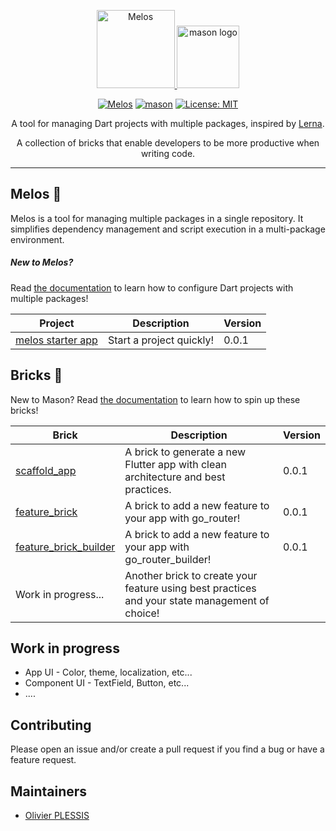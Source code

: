 <p align="center">
 <a href="https://melos.invertase.dev/~melos-latest">
  <img src="https://static.invertase.io/assets/melos-logo.png" alt="Melos"  height="125" alt="melos logo" />
  </a>
<img src="https://raw.githubusercontent.com/felangel/mason/master/assets/mason_full.png" height="100" alt="mason logo" />
</p>

<p align="center">
  <a href="https://github.com/invertase/melos#readme-badge"><img src="https://img.shields.io/badge/maintained%20with-melos-f700ff.svg?style=flat-square" alt="Melos" /></a>
<a href="https://github.com/felangel/mason/actions"><img src="https://github.com/felangel/mason/workflows/mason/badge.svg" alt="mason"></a>
<a href="https://opensource.org/licenses/MIT"><img src="https://img.shields.io/badge/license-MIT-purple.svg" alt="License: MIT"></a>
</p>

<p align="center">
  <span>A tool for managing Dart projects with multiple packages, inspired by <a href="https://lerna.js.org">Lerna</a>.</span>
</p>

<p align="center">
A collection of bricks that enable developers to be more productive when writing code.
</p>

---

## Melos 🚀

Melos is a tool for managing multiple packages in a single repository. It simplifies dependency management and script execution in a multi-package environment.

##### New to Melos? 
Read [the documentation][melos_doc_link] to learn how to configure Dart projects with multiple packages!

| Project | Description| Version |
| - | - | - |
| [melos starter app ](https://github.com/Olivier-plessis/melos_and_mason_bricks/tree/feature/melos_starter_app)| Start a project quickly! | 0.0.1


## Bricks 🧱

New to Mason? Read [the documentation][mason_doc_link] to learn how to spin up these bricks!

| Brick | Description| Version |
| - | - | - |
| [scaffold_app](https://github.com/Olivier-plessis/melos_and_mason_bricks/tree/feature/bricks/bricks/scaffold_app)| A brick to generate a new Flutter app with clean architecture and best practices. | 0.0.1
| [feature_brick](https://github.com/Olivier-plessis/melos_and_mason_bricks/tree/feature/bricks/bricks/feature_brick)| A brick to add a new feature to your app with go_router! | 0.0.1
| [feature_brick_builder]()| A brick to add a new feature to your app with go_router_builder! | 0.0.1
|Work in progress...| Another brick to create your feature using best practices and your state management of choice!

## Work in progress

- App UI  - Color, theme, localization, etc...
- Component UI  - TextField, Button, etc...
- .... 

## Contributing

Please open an issue and/or create a pull request if you find a bug or have a feature request.

## Maintainers

- [Olivier PLESSIS](https://github.com/Olivier_plessis)


[mason_doc_link]: https://docs.brickhub.dev/category/getting-started
[melos_doc_link]: https://melos.invertase.dev/